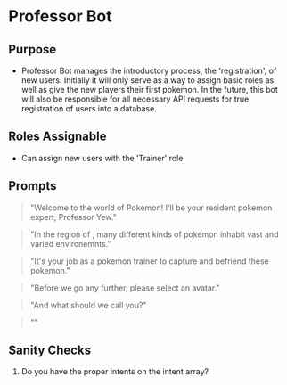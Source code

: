 # Professor Bot

## Purpose
- Professor Bot manages the introductory process, the 'registration', of new users. Initially it will only serve as a way to
assign basic roles as well as give the new players their first pokemon. In the future, this bot will also be responsible
for all necessary API requests for true registration of users into a database.

## Roles Assignable
- Can assign new users with the 'Trainer' role.

## Prompts

> "Welcome to the world of Pokemon! I'll be your resident pokemon expert, Professor Yew."

> "In the region of <REGION NAME>, many different kinds of pokemon inhabit vast and varied environemnts."

> "It's your job as a pokemon trainer to capture and befriend these pokemon."

> "Before we go any further, please select an avatar."

> "And what should we call you?"

> ""

## Sanity Checks
1. Do you have the proper intents on the intent array?
